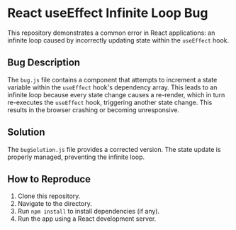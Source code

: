 # React useEffect Infinite Loop Bug

This repository demonstrates a common error in React applications: an infinite loop caused by incorrectly updating state within the `useEffect` hook.

## Bug Description
The `bug.js` file contains a component that attempts to increment a state variable within the `useEffect` hook's dependency array.  This leads to an infinite loop because every state change causes a re-render, which in turn re-executes the `useEffect` hook, triggering another state change.  This results in the browser crashing or becoming unresponsive.

## Solution
The `bugSolution.js` file provides a corrected version.  The state update is properly managed, preventing the infinite loop.

## How to Reproduce
1. Clone this repository.
2. Navigate to the directory.
3. Run `npm install` to install dependencies (if any).
4. Run the app using a React development server.